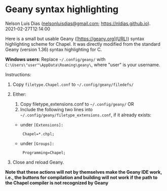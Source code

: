 # Geany syntax highlighting

Nelson Luís Dias (<nelsonluisdias@gmail.com>; <https://nldias.github.io>).  
2021-02-27T12:14:00

Here is a small but usable Geany ([https://geany.org](URL))  syntax highlighting scheme for Chapel.  It was directly modified from the standard Geany (version 1.36) syntax highlighting for C.

**Windows users**: Replace `~/.config/geany/` with `C:\Users\"user"\AppData\Roaming\geany\`,
where "user" is your username.

Instructions:

   1. Copy `filetype.Chapel.conf` to `~/.config/geany/filedefs/`

   2. Either:
      1.  Copy filetype_extensions.conf to `~/.config/geany/` OR
      2.  Include the following two lines into `~/.config/geany/filetype_extensions.conf`, if it already exists:
        * under `[Extensions]:`

               Chapel=*.chpl;

        * under `[Groups]:`

               Programming=Chapel;

3. Close and reload Geany.

**Note that these actions will not by themselves make the Geany IDE work, i.e., the buttons for compilation and building will not work if the path to the Chapel compiler is not recognized by Geany**

